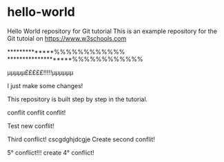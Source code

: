 # hello-world
Hello World repository for Git tutorial
This is an example repository for the Git tutoial on https://www.w3schools.com

**************%%%%%%%%%%%%
********************%%%%%%%%%%%%

µµµµµ£££££!!!!!µµµµµµ

 I just make some changes!

This repository is built step by step in the tutorial.

conflit conflit conflit!

Test new conflit!

Third conflict!
cscgdghjdcgje
Create second conflit!

5° conflict!!!
create 4° conflict!
